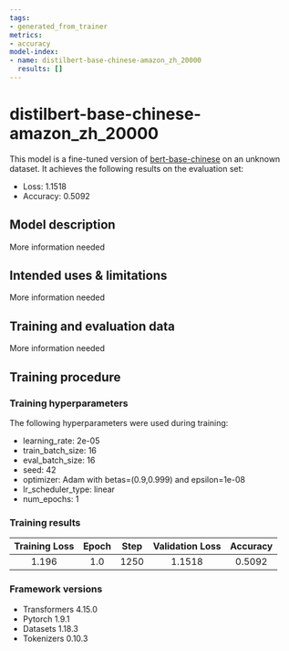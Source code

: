 ```yaml
---
tags:
- generated_from_trainer
metrics:
- accuracy
model-index:
- name: distilbert-base-chinese-amazon_zh_20000
  results: []
---
```


<!-- This model card has been generated automatically according to the information the Trainer had access to. You
should probably proofread and complete it, then remove this comment. -->

# distilbert-base-chinese-amazon_zh_20000

This model is a fine-tuned version of [bert-base-chinese](https://huggingface.co/bert-base-chinese) on an unknown dataset.
It achieves the following results on the evaluation set:
- Loss: 1.1518
- Accuracy: 0.5092

## Model description

More information needed

## Intended uses & limitations

More information needed

## Training and evaluation data

More information needed

## Training procedure

### Training hyperparameters

The following hyperparameters were used during training:
- learning_rate: 2e-05
- train_batch_size: 16
- eval_batch_size: 16
- seed: 42
- optimizer: Adam with betas=(0.9,0.999) and epsilon=1e-08
- lr_scheduler_type: linear
- num_epochs: 1

### Training results

| Training Loss | Epoch | Step | Validation Loss | Accuracy |
|:-------------:|:-----:|:----:|:---------------:|:--------:|
| 1.196         | 1.0   | 1250 | 1.1518          | 0.5092   |


### Framework versions

- Transformers 4.15.0
- Pytorch 1.9.1
- Datasets 1.18.3
- Tokenizers 0.10.3
